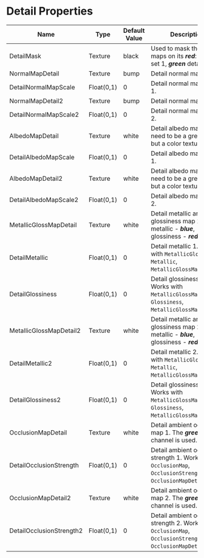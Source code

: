# Detail Properties

| Name                     | Type       | Default Value | Description                                                                                                 |
| ------------------------ | ---------- | ------------- | ----------------------------------------------------------------------------------------------------------- |
| DetailMask               | Texture    | black         | Used to mask the detail maps on its ***red***: detail set 1, ***green*** detail set 2.                      |
| NormalMapDetail          | Texture    | bump          | Detail normal map 1.                                                                                        |
| DetailNormalMapScale     | Float(0,1) | 0             | Detail normal map scale 1.                                                                                  |
| NormalMapDetail2         | Texture    | bump          | Detail normal map 2.                                                                                        |
| DetailNormalMapScale2    | Float(0,1) | 0             | Detail normal map scale 2.                                                                                  |
| AlbedoMapDetail          | Texture    | white         | Detail albedo map 1, no need to be a greyscale but a color texture.                                         |
| DetailAlbedoMapScale     | Float(0,1) | 0             | Detail albedo map scale 1.                                                                                  |
| AlbedoMapDetail2         | Texture    | white         | Detail albedo map 2, no need to be a greyscale but a color texture.                                         |
| DetailAlbedoMapScale2    | Float(0,1) | 0             | Detail albedo map scale 2.                                                                                  |
| MetallicGlossMapDetail   | Texture    | white         | Detail metallic and glossiness map 1, metallic - ***blue***, glossiness - ***red***.                        |
| DetailMetallic           | Float(0,1) | 0             | Detail metallic 1. Works with `MetallicGlossMap`, `Metallic`, `MetallicGlossMapDetail`.                     |
| DetailGlossiness         | Float(0,1) | 0             | Detail glossiness 1. Works with `MetallicGlossMap`, `Glossiness`, `MetallicGlossMapDetail`.                 |
| MetallicGlossMapDetail2  | Texture    | white         | Detail metallic and glossiness map 2, metallic - ***blue***, glossiness - ***red***.                        |
| DetailMetallic2          | Float(0,1) | 0             | Detail metallic 2. Works with `MetallicGlossMap`, `Metallic`, `MetallicGlossMapDetail2`.                    |
| DetailGlossiness2        | Float(0,1) | 0             | Detail glossiness 2. Works with `MetallicGlossMap`, `Glossiness`, `MetallicGlossMapDetail2`.                |
| OcclusionMapDetail       | Texture    | white         | Detail ambient occlusion map 1. The ***green*** channel is used.                                            |
| DetailOcclusionStrength  | Float(0,1) | 0             | Detail ambient occlusion strength 1. Works with `OcclusionMap`, `OcclusionStrength`, `OcclusionMapDetail`.  |
| OcclusionMapDetail2      | Texture    | white         | Detail ambient occlusion map 2. The ***green*** channel is used.                                            |
| DetailOcclusionStrength2 | Float(0,1) | 0             | Detail ambient occlusion strength 2. Works with `OcclusionMap`, `OcclusionStrength`, `OcclusionMapDetail2`. |
